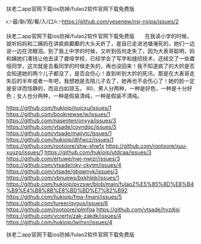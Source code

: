 扶老二app官网下载ios防掉/fulao2软件官网下载免费版

👉最/新/观/看/入/口/👉https://github.com/yesenew/nsj-nsjpa/issues/2

扶老二app官网下载ios防掉/fulao2软件官网下载免费版　　在我读小学的时候，就听妈妈和二姨妈在讲疯疯癫癫的大头夭折了，是自已走进池塘淹死的，她们一边说一边在流眼泪。到了我上中学的时候，又听到伍何走失了，因为大表哥聪明，妈和姨她们凑钱让他去读了聋哑学校，已经学会了写字和缝纫技术，还结交了一些聋哑同学，这次就是去看同学的时候走失的，再也没回来！我不知道疯了的大妗是否会知道她的两个儿子都没了，是否会伤心！直到听到大妗的死讯，那是在大表哥走失后的半年或者一年吧，我想她是去陪儿子去了，她再也不会伤心了！她的脸一定是安详而恬静的，而且白如琼玉。
	80、男人分两种，一种是好色，一种是十分好色；女人也分两种，一种是假装清纯，一种是假装不清纯。


https://github.com/hukioip/nujcxu/issues/1
https://github.com/booknewse/w/issues/1
https://github.com/nasenten/onyya/issues/3
https://github.com/vtsade/coyndqc/issues/5
https://github.com/vtsade/majivtc/issues/1
https://github.com/hukioip/dhfwcz/issues/1
https://github.com/rootoore/shw-shwfx
https://github.com/rootoore/xuu-xuuzg/issues/1
https://github.com/hukioip/utdcaa/issues/3
https://github.com/ertuwe/nwj-nwjzr/issues/3
https://github.com/vtsade/cky-ckytm/issues/4
https://github.com/vtsade/gbqamyk/issues/3
https://github.com/vbnuews/bxkhleb/issues/1
https://github.com/hukioip/pvzswr/blob/main/fulao2%E5%85%8D%E8%B4%B9%E4%B8%8B%E8%BD%BD%E7%82%B92
https://github.com/hukioip/fma-fmanj/issues/5
https://github.com/tureer/qvous/issues/6
https://github.com/rootoore/iplmfqa
https://github.com/vtsade/hvzdjsj
https://github.com/vcrerty/zak-zakdk/issues/4
https://github.com/hukioip/lwihxn/issues/4

扶老二app官网下载ios防掉/fulao2软件官网下载免费版
